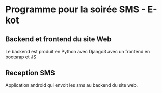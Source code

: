 # Programme pour la soirée SMS - E-kot
## Backend et frontend du site Web
Le backend est produit en Python avec Django3 avec un frontend en bootsrap et JS
## Reception SMS
Application android qui envoit les sms au backend du site web. 
